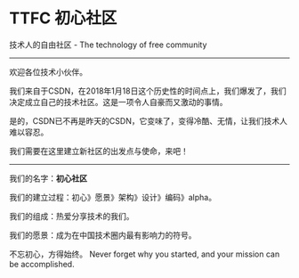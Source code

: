 # TTFC 初心社区

技术人的自由社区 - The technology of free community 

----

欢迎各位技术小伙伴。

我们来自于CSDN，在2018年1月18日这个历史性的时间点上，我们爆发了，我们决定成立自己的技术社区。这是一项令人自豪而又激动的事情。

是的，CSDN已不再是昨天的CSDN，它变味了，变得冷酷、无情，让我们技术人难以容忍。

我们需要在这里建立新社区的出发点与使命，来吧！

----

我们的名字：**初心社区**

我们的建立过程：初心》愿景》架构》设计》编码》alpha。

我们的组成：热爱分享技术的我们。

我们的愿景：成为在中国技术圈内最有影响力的符号。





不忘初心，方得始终。
Never forget why you started, and your mission can be accomplished.
